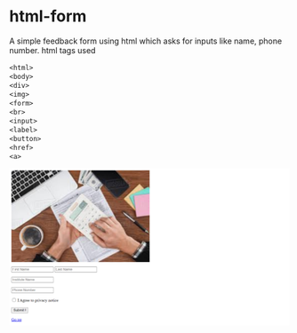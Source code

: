 # html-form
A simple  feedback form using html which asks for inputs like name, phone number. html tags used
```
<html> 
<body>
<div>
<img>
<form>
<br>
<input>
<label>
<button>
<href>
<a>
```
![myWebsite](https://github.com/gersondi/html-form/blob/master/myWebsite.png)
     
   
